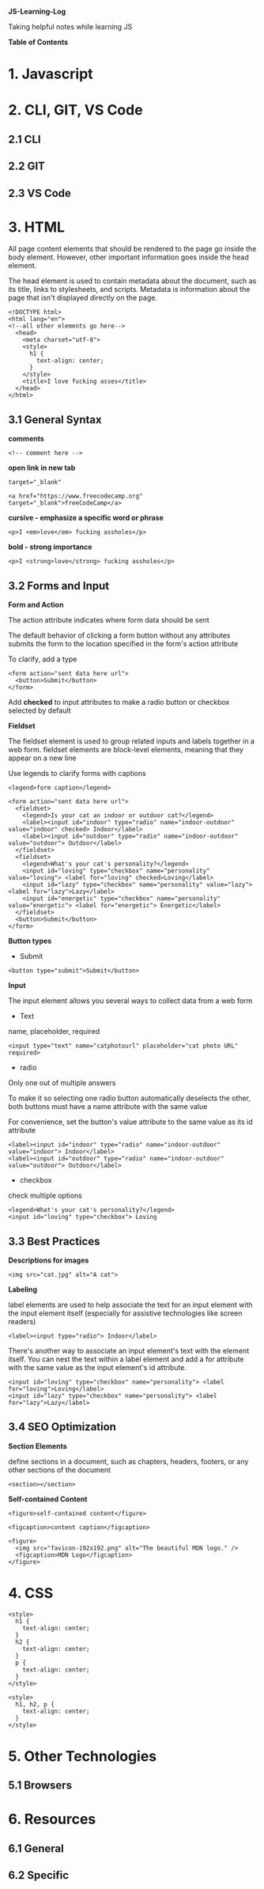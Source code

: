**JS-Learning-Log**

Taking helpful notes while learning JS

**Table of Contents**

# 1. Javascript

# 2. CLI, GIT, VS Code

## 2.1 CLI

## 2.2 GIT

## 2.3 VS Code

# 3. HTML

 All page content elements that should be rendered to the page go inside the body element. However, other important information goes inside the head element.

The head element is used to contain metadata about the document, such as its title, links to stylesheets, and scripts. Metadata is information about the page that isn't displayed directly on the page.

```
<!DOCTYPE html>
<html lang="en">
<!--all other elements go here-->
  <head>
    <meta charset="utf-8">
    <style>
      h1 {
        text-align: center;
      }
    </style>
    <title>I love fucking asses</title>
  </head>
</html>
```

## 3.1 General Syntax

**comments**

`<!-- comment here -->`

**open link in new tab**

`target="_blank"`

`<a href="https://www.freecodecamp.org" target="_blank">freeCodeCamp</a>`

**cursive - emphasize a specific word or phrase**

`<p>I <em>love</em> fucking assholes</p>`

**bold - strong importance**

`<p>I <strong>love</strong> fucking assholes</p>`

## 3.2 Forms and Input

**Form and Action**

The action attribute indicates where form data should be sent

The default behavior of clicking a form button without any attributes submits the form to the location specified in the form's action attribute

To clarify, add a type

```
<form action="sent data here url">
  <button>Submit</button>
</form>
```

Add **checked** to input attributes to make a radio button or checkbox selected by default

**Fieldset**

The fieldset element is used to group related inputs and labels together in a web form. fieldset elements are block-level elements, meaning that they appear on a new line

Use legends to clarify forms with captions

`<legend>form caption</legend>`

```
<form action="sent data here url">
  <fieldset>
    <legend>Is your cat an indoor or outdoor cat?</legend>
    <label><input id="indoor" type="radio" name="indoor-outdoor" value="indoor" checked> Indoor</label>
    <label><input id="outdoor" type="radio" name="indoor-outdoor" value="outdoor"> Outdoor</label>
  </fieldset>
  <fieldset>
    <legend>What's your cat's personality?</legend>
    <input id="loving" type="checkbox" name="personality" value="loving"> <label for="loving" checked>Loving</label>
    <input id="lazy" type="checkbox" name="personality" value="lazy"> <label for="lazy">Lazy</label>
    <input id="energetic" type="checkbox" name="personality" value="energetic"> <label for="energetic"> Energetic</label>
  </fieldset>
  <button>Submit</button>
</form>
```

**Button types**

- Submit

`<button type="submit">Submit</button>`

**Input**

The input element allows you several ways to collect data from a web form

- Text

name, placeholder, required

`<input type="text" name="catphotourl" placeholder="cat photo URL" required>`

- radio

Only one out of multiple answers

To make it so selecting one radio button automatically deselects the other, both buttons must have a name attribute with the same value

For convenience, set the button's value attribute to the same value as its id attribute

```
<label><input id="indoor" type="radio" name="indoor-outdoor" value="indoor"> Indoor</label>
<label><input id="outdoor" type="radio" name="indoor-outdoor" value="outdoor"> Outdoor</label>
```

- checkbox

check multiple options

```
<legend>What's your cat's personality?</legend>
<input id="loving" type="checkbox"> Loving
```

## 3.3 Best Practices

**Descriptions for images**

`<img src="cat.jpg" alt="A cat">`

**Labeling**

label elements are used to help associate the text for an input element with the input element itself (especially for assistive technologies like screen readers)

`<label><input type="radio"> Indoor</label>`

There's another way to associate an input element's text with the element itself. 
You can nest the text within a label element and add a for attribute with the same value as the input element's id attribute.

```
<input id="loving" type="checkbox" name="personality"> <label for="loving">Loving</label>
<input id="lazy" type="checkbox" name="personality"> <label for="lazy">Lazy</label>
```

## 3.4 SEO Optimization

**Section Elements**

define sections in a document, such as chapters, headers, footers, or any other sections of the document

`<section></section>`

**Self-contained Content**

`<figure>self-contained content</figure>`

`<figcaption>content caption</figcaption>`

```
<figure>
  <img src="favicon-192x192.png" alt="The beautiful MDN logo." />
  <figcaption>MDN Logo</figcaption>
</figure>
```

# 4. CSS

```
<style>
  h1 {
    text-align: center;
  }
  h2 {
    text-align: center;
  }
  p {
    text-align: center;
  }
</style>
```

```
<style>
  h1, h2, p {
    text-align: center;
  }
</style>
```

# 5. Other Technologies

## 5.1 Browsers

# 6. Resources

## 6.1 General

## 6.2 Specific
